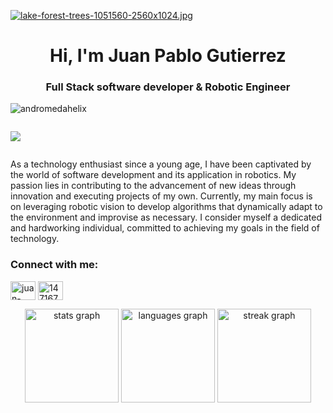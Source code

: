 [![lake-forest-trees-1051560-2560x1024.jpg](https://i.postimg.cc/tC0gfwfv/lake-forest-trees-1051560-2560x1024.jpg)](https://postimg.cc/rzJcRnq5)

<h1 align="center">Hi, I'm Juan Pablo Gutierrez</h1>
<h3 align="center">Full Stack software developer & Robotic Engineer</h3>

<p align="left"> <img src="https://komarev.com/ghpvc/?username=andromedahelix&label=Profile%20views&color=0e75b6&style=flat" alt="andromedahelix" /> </p>

<p style ="display:inline-block">
        <img src = "https://quotes-github-readme.vercel.app/api?type=vertical&theme=algolia&border=true"/>

  As a technology enthusiast since a young age, I have been captivated by the world of software development and its application in robotics. My passion lies in contributing to the advancement of new ideas through innovation and executing projects of my own. Currently, my main focus is on leveraging robotic vision to develop algorithms that dynamically adapt to the environment and improvise as necessary. I consider myself a dedicated and hardworking individual, committed to achieving my goals in the field of technology.
</p>

<h3 align="left">Connect with me:</h3>
<p align="left">
<a href="https://linkedin.com/in/juan-pablo-gutiérrez-garcía-68609023b" target="blank"><img align="center" src="https://raw.githubusercontent.com/rahuldkjain/github-profile-readme-generator/master/src/images/icons/Social/linked-in-alt.svg" alt="juan-pablo-gutiérrez-garcía-68609023b" height="30" width="40" /></a>
<a href="https://stackoverflow.com/users/14716720" target="blank"><img align="center" src="https://raw.githubusercontent.com/rahuldkjain/github-profile-readme-generator/master/src/images/icons/Social/stack-overflow.svg" alt="14716720" height="30" width="40" /></a>
</p>


<div align="center">
  <img src="https://github-readme-stats.vercel.app/api?username=jpgtzg&hide_title=false&hide_rank=false&show_icons=true&include_all_commits=true&count_private=true&disable_animations=false&theme=transparent&locale=en&hide_border=false&order=1" height="150" alt="stats graph"  />
  <img src="https://github-readme-stats.vercel.app/api/top-langs?username=jpgtzg&locale=en&hide_title=false&layout=compact&card_width=320&langs_count=5&theme=transparent&hide_border=false&order=2" height="150" alt="languages graph"  />
  <img src="https://streak-stats.demolab.com?user=jpgtzg&locale=en&mode=daily&theme=transparent&hide_border=false&border_radius=5&order=3" height="150" alt="streak graph"  />
</div>

